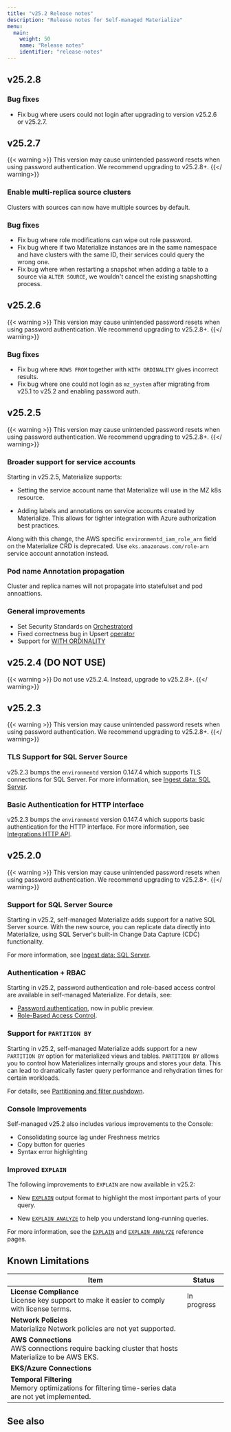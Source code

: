 ```yaml
---
title: "v25.2 Release notes"
description: "Release notes for Self-managed Materialize"
menu:
  main:
    weight: 50
    name: "Release notes"
    identifier: "release-notes"
---
```

## v25.2.8

### Bug fixes
- Fix bug where users could not login after upgrading to version v25.2.6 or v25.2.7.

## v25.2.7

{{< warning >}}
This version may cause unintended password resets when using password authentication. We recommend upgrading to v25.2.8+.
{{</ warning>}}

### Enable multi-replica source clusters
Clusters with sources can now have multiple sources by default.

### Bug fixes
- Fix bug where role modifications can wipe out role password.
- Fix bug where if two Materialize instances are in the same namespace and have clusters with the same ID, their services could query the wrong one.
- Fix bug where when restarting a snapshot when adding a table to a source via `ALTER SOURCE`, we wouldn't cancel the existing snapshotting process.

## v25.2.6

{{< warning >}}
This version may cause unintended password resets when using password authentication. We recommend upgrading to v25.2.8+.
{{</ warning>}}

### Bug fixes
- Fix bug where `ROWS FROM` together with `WITH ORDINALITY` gives incorrect results.
- Fix bug where one could not login as `mz_system` after migrating from v25.1 to v25.2 and enabling password auth.

## v25.2.5

{{< warning >}}
This version may cause unintended password resets when using password authentication. We recommend upgrading to v25.2.8+.
{{</ warning>}}

### Broader support for service accounts

Starting in v25.2.5, Materialize supports:

- Setting the service account name that Materialize will use in the MZ k8s
  resource.

- Adding labels and annotations on service accounts created by Materialize. This
  allows for tighter integration with Azure authorization best practices.

Along with this change, the AWS specific `environmentd_iam_role_arn` field on
the Materialize CRD is deprecated. Use `eks.amazonaws.com/role-arn` service
account annotation instead.

### Pod name Annotation propagation

Cluster and replica names will not propagate into statefulset and pod annoattions.

### General improvements

- Set Security Standards on
  [Orchestratord](https://github.com/MaterializeInc/materialize/commit/bc86e34d7d2e9022ada697ee5a5e8371a92f6234)
- Fixed correctness bug in Upsert
  [operator](https://github.com/MaterializeInc/materialize/pull/33283)
- Support for [WITH
  ORDINALITY](/sql/functions/table-functions/#with-ordinality)

## v25.2.4 (DO NOT USE)

{{< warning >}}
Do not use v25.2.4.  Instead, upgrade to v25.2.8+.
{{</ warning>}}

## v25.2.3

{{< warning >}}
This version may cause unintended password resets when using password authentication. We recommend upgrading to v25.2.8+.
{{</ warning>}}

### TLS Support for SQL Server Source

v25.2.3 bumps the `environmentd` version 0.147.4 which supports TLS connections
for SQL Server. For more information, see [Ingest data: SQL
Server](/ingest-data/sql-server/).

### Basic Authentication for HTTP interface

v25.2.3 bumps the `environmentd` version 0.147.4 which supports basic
authentication for the HTTP interface. For more information, see [Integrations
HTTP API](/integrations/http-api).

## v25.2.0

{{< warning >}}
This version may cause unintended password resets when using password authentication. We recommend upgrading to v25.2.8+.
{{</ warning>}}

### Support for SQL Server Source

Starting in v25.2, self-managed Materialize adds support for a native SQL Server
source. With the new source, you can replicate data directly into Materialize,
using SQL Server's built-in Change Data Capture (CDC) functionality.

For more information, see [Ingest data: SQL Server](/ingest-data/sql-server/).

### Authentication + RBAC

Starting in v25.2, password authentication and role-based access control are available in self-managed Materialize. For details, see:

- [Password authentication](/manage/authentication), now in public preview.
- [Role-Based Access
  Control](/manage/access-control/#role-based-access-control-rbac).

### Support for `PARTITION BY`

Starting in v25.2, self-managed Materialize adds support for a new `PARTITION
BY` option for materialized views and tables. `PARTITION BY` allows you to
control how Materializes internally groups and stores your data. This can lead to
dramatically faster query performance and rehydration times for certain
workloads.

For details, see [Partitioning and filter
pushdown](/transform-data/patterns/partition-by/).

### Console Improvements

Self-managed v25.2 also includes various improvements to the Console:

- Consolidating source lag under Freshness metrics
- Copy button for queries
- Syntax error highlighting

### Improved `EXPLAIN`

The following improvements to `EXPLAIN` are now available in v25.2:

- New [`EXPLAIN`](/sql/explain-plan/) output format to highlight the most
  important parts of your query.

- New [`EXPLAIN ANALYZE`](/sql/explain-analyze/) to help you understand
  long-running queries.

For more information, see the [`EXPLAIN`](/sql/explain-plan/) and [`EXPLAIN
ANALYZE`](/sql/explain-analyze/) reference pages.

## Known Limitations

| Item                                    | Status      |
|-----------------------------------------|-------------|
| **License Compliance** <br> License key support to make it easier to comply with license terms. | In progress |
| **Network Policies** <br> Materialize Network policies are not yet supported. | |
| **AWS Connections** <br> AWS connections require backing cluster that hosts Materialize to be AWS EKS.  | |
| **EKS/Azure Connections** | |
| **Temporal Filtering** <br> Memory optimizations for filtering time-series data are not yet implemented. | |

## See also
